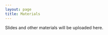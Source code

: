 ```yaml
---
layout: page
title: Materials
---
```


Slides and other materials will be uploaded here.
<!--
Example how to link to a file that was put into the materials/ folder:
[file]({{ site.baseurl }}/materials/filename)
-->

<!--
Do we want to use some collaborative editor thingy for notes and communication?
We will use the framapad
[https://annuel.framapad.org/p/gap2018rwth](https://annuel.framapad.org/p/gap2018rwth)
to share links, snippets of code and to chat.
-->

